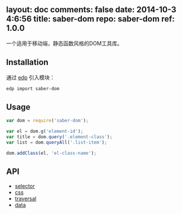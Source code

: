 layout: doc
comments: false
date: 2014-10-3 4:6:56
title: saber-dom
repo: saber-dom
ref: 1.0.0
---

一个适用于移动端，静态函数风格的DOM工具库。

## Installation

通过 [edp](https://github.com/ecomfe/edp) 引入模块：

```sh
edp import saber-dom
```

## Usage

```js
var dom = require('saber-dom');

var el = dom.g('element-id');
var title = dom.query('.element-class');
var list = dom.queryAll('.list-item');

dom.addClass(el, 'el-class-name');
```

## API

* [selector](./doc/selector.html)
* [css](./doc/css.html)
* [traversal](./doc/traversal.html)
* [data](./doc/data.html)